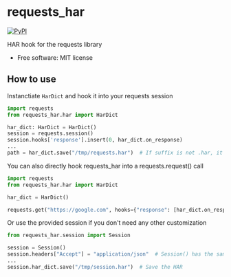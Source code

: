 # requests_har

[![PyPI](https://img.shields.io/pypi/v/requests_har.svg)](https://pypi.python.org/pypi/requests_har)

HAR hook for the requests library

* Free software: MIT license

## How to use

Instanctiate `HarDict` and hook it into your requests session

```python
import requests
from requests_har.har import HarDict

har_dict: HarDict = HarDict()
session = requests.session()
session.hooks['response'].insert(0, har_dict.on_response)
...
path = har_dict.save("/tmp/requests.har")  # If suffix is not .har, it will be set automatically.
```

You can also directly hook requests_har into a requests.request() call

```python
import requests
from requests_har.har import HarDict

har_dict = HarDict()

requests.get("https://google.com", hooks={"response": [har_dict.on_response]})
```

Or use the provided session if you don't need any other customization

```python
from requests_har.session import Session

session = Session()
session.headers["Accept"] = "application/json"  # Session() has the same interface as a classic requests.Session()
...
session.har_dict.save("/tmp/session.har")  # Save the HAR
```
